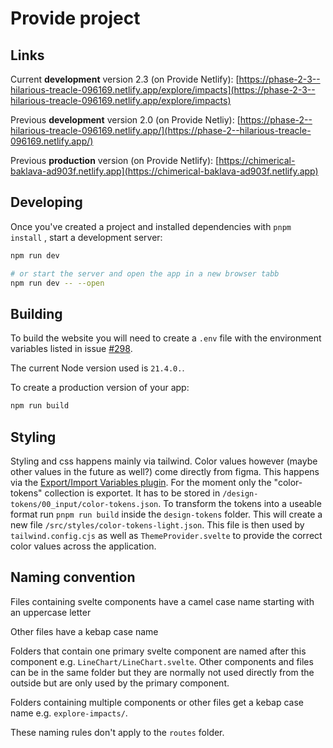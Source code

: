 # Provide project

## Links

Current **development** version 2.3 (on Provide Netlify):
[https://phase-2-3--hilarious-treacle-096169.netlify.app/explore/impacts](https://phase-2-3--hilarious-treacle-096169.netlify.app/explore/impacts)

Previous **development** version 2.0 (on Provide Netliy):
[https://phase-2--hilarious-treacle-096169.netlify.app/](https://phase-2--hilarious-treacle-096169.netlify.app/)

Previous **production** version (on Provide Netlify):
[https://chimerical-baklava-ad903f.netlify.app](https://chimerical-baklava-ad903f.netlify.app)

## Developing

Once you've created a project and installed dependencies with `pnpm install` , start a development server:

```bash
npm run dev

# or start the server and open the app in a new browser tabb
npm run dev -- --open
```

## Building

To build the website you will need to create a `.env` file with the environment variables listed in issue [#298](https://github.com/jnsprnw/provide/issues/298).

The current Node version used is `21.4.0.`.

To create a production version of your app:

```bash
npm run build
```

## Styling

Styling and css happens mainly via tailwind. Color values however (maybe other values in the future as well?) come directly from figma. This happens via the [Export/Import Variables plugin](https://www.figma.com/community/plugin/1256972111705530093/Export%2FImport-Variables). For the moment only the "color-tokens" collection is exportet. It has to be stored in `/design-tokens/00_input/color-tokens.json`. To transform the tokens into a useable format run `pnpm run build` inside the `design-tokens` folder. This will create a new file `/src/styles/color-tokens-light.json`. This file is then used by `tailwind.config.cjs` as well as `ThemeProvider.svelte` to provide the correct color values across the application.

## Naming convention

Files containing svelte components have a camel case name starting with an uppercase letter

Other files have a kebap case name

Folders that contain one primary svelte component are named after this component e.g. `LineChart/LineChart.svelte`. Other components and files can be in the same folder but they are normally not used directly from the outside but are only used by the primary component.

Folders containing multiple components or other files get a kebap case name e.g. `explore-impacts/`.

These naming rules don't apply to the `routes` folder.
